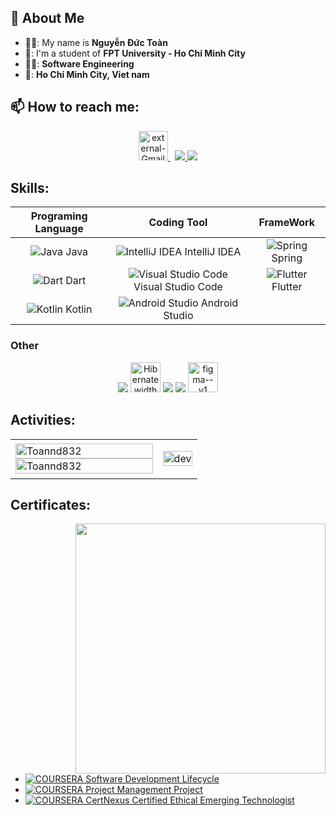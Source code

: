 ## 👋 About Me
- 👨‍💻: My name is **Nguyễn Đức Toàn**
- 🏢: I'm a student of **FPT University - Ho Chi Minh City**
- 🧑‍🎓:  **Software Engineering**
- 🌆:  **Ho Chi Minh City, Viet nam**


## 📫 How to reach me:

<p align="center">
   <a href="mailto:toan03182@gmail.com" >
    <img width="47" height="47" src="https://img.icons8.com/external-those-icons-flat-those-icons/96/external-Gmail-logos-and-brands-those-icons-flat-those-icons.png" alt="external-Gmail-logos-and-brands-those-icons-flat-those-icons"/>
  </a> &nbsp;
  <a href="https://www.facebook.com/profile.php?id=100005790978682&mibextid=ZbWKwL" alt="Facebook">
    <img src="https://img.icons8.com/fluent/48/000000/facebook-new.png" target="_blank" />
  </a> 
  <a href="https://github.com/Toannd832/Toannd832" alt="Github">
    <img src="https://img.icons8.com/fluent/48/000000/github.png"/>
  </a> 
</p>

## Skills:

<div align="center">

| Programing Language | Coding Tool | FrameWork |
| :---: | :---: | :---: |
| ![Java](https://img.icons8.com/color/48/java-coffee-cup-logo.png) Java | ![IntelliJ IDEA](https://img.icons8.com/color/48/intellij-idea.png) IntelliJ IDEA | ![Spring](https://img.icons8.com/color/48/null/spring-logo.png) Spring |
| ![Dart](https://img.icons8.com/color/48/dart.png) Dart | ![Visual Studio Code](https://img.icons8.com/color/48/000000/visual-studio-code-2019.png) Visual Studio Code | ![Flutter](https://img.icons8.com/color/48/flutter.png) Flutter |
| ![Kotlin](https://img.icons8.com/external-tal-revivo-shadow-tal-revivo/48/external-kotlin-a-cross-platform-statically-typed-general-purpose-programming-language-with-type-inference-logo-shadow-tal-revivo.png) Kotlin | ![Android Studio](https://img.icons8.com/color/48/android-studio--v2.png) Android Studio | |

</div>


### Other 
<p align="center">
  <img src="https://img.icons8.com/color/48/000000/microsoft-sql-server.png"/>
  <img src="https://assets.bitdegree.org/online-learning-platforms/storage/media/2018/12/hibernate-interview-questions-logo.png" alt=" Hibernate width="48" height= "48""/>
  <img src="https://img.icons8.com/color/48/000000/git.png"/>
  <img src="https://img.icons8.com/color/48/000000/github-2.png"/>
  <img width="48" height="48" src="https://img.icons8.com/color/48/figma--v1.png" alt="figma--v1"/>
</p>

## Activities:

<table style="width:100%;">
  <tr>
    <td>
      <img src="https://github-readme-stats.vercel.app/api/top-langs/?username=toannd8302&bg_color=FFFFFF00&text_color=179fa3&layout=compact&hide=CSS&langs_count=10&custom_title=Top%20ngôn%20ngữ%20được%20dùng" alt="Toannd832" width="100%"/>
      <img src="https://github-readme-stats.vercel.app/api?username=toannd8302&bg_color=FFFFFF00&text_color=179fa3&show_icons=true&count_private=true&include_all_commits=true&custom_title=Hoạt%20động%20trên%20Github" alt="Toannd832" width="100%"/>
    </td>
    <td>
      <p align="center"> 
        <img src="https://cdn.dribbble.com/users/1059583/screenshots/4171367/coding-freak.gif" alt="dev" width="100%"/>
      </p>
    </td>
  </tr>
</table>

## Certificates:
<img align="right" width="400" src="https://github.githubassets.com/images/modules/profile/profile-joined-github.svg">

- [![COURSERA](https://img.shields.io/badge/-COURSERA-green) Software Development Lifecycle](https://www.coursera.org/account/accomplishments/specialization/certificate/STGU3LRA8VG9)
- [![COURSERA](https://img.shields.io/badge/-COURSERA-green) Project Management Project](https://coursera.org/share/c6e33c796ad7837fe54e700a086709f1)
- [![COURSERA](https://img.shields.io/badge/-COURSERA-green) CertNexus Certified Ethical Emerging Technologist](https://coursera.org/share/8a61c3ccc96d73419ef2cc2d8dfd7bcd)

